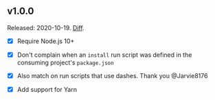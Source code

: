 ## v1.0.0

Released: 2020-10-19.
[Diff](https://github.com/kvz/fakefile/compare/v0.0.10...v1.0.0).

- [x] Require Node.js 10+
- [x] Don't complain when an `install` run script was defined in the consuming project's `package.json`
- [x] Also match on run scripts that use dashes. Thank you @Jarvie8176 
- [x] Add support for Yarn

